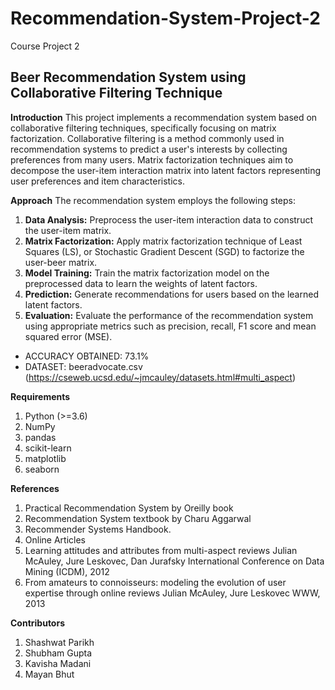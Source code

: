 # Recommendation-System-Project-2
Course Project 2

## Beer Recommendation System using Collaborative Filtering Technique
**Introduction**
This project implements a recommendation system based on collaborative filtering techniques, specifically focusing on matrix factorization. Collaborative filtering is a method commonly used in recommendation systems to predict a user's interests by collecting preferences from many users. Matrix factorization techniques aim to decompose the user-item interaction matrix into latent factors representing user preferences and item characteristics.

**Approach**
The recommendation system employs the following steps:

1. **Data Analysis:** Preprocess the user-item interaction data to construct the user-item matrix.
2. **Matrix Factorization:** Apply matrix factorization technique of Least Squares (LS), or Stochastic Gradient Descent (SGD) to factorize the user-beer matrix.
3. **Model Training:** Train the matrix factorization model on the preprocessed data to learn the weights of latent factors.
4. **Prediction:** Generate recommendations for users based on the learned latent factors.
5. **Evaluation:** Evaluate the performance of the recommendation system using appropriate metrics such as precision, recall, F1 score and mean squared error (MSE).

- ACCURACY OBTAINED: 73.1%
- DATASET: beeradvocate.csv (https://cseweb.ucsd.edu/~jmcauley/datasets.html#multi_aspect)

**Requirements**
1. Python (>=3.6)
2. NumPy
3. pandas
4. scikit-learn
5. matplotlib
6. seaborn

**References**
1. Practical Recommendation System by Oreilly book
2. Recommendation System textbook by Charu Aggarwal
3. Recommender Systems Handbook.
4. Online Articles 
5. Learning attitudes and attributes from multi-aspect reviews
Julian McAuley, Jure Leskovec, Dan Jurafsky
International Conference on Data Mining (ICDM), 2012
6. From amateurs to connoisseurs: modeling the evolution of user expertise through online reviews
Julian McAuley, Jure Leskovec
WWW, 2013

**Contributors**
1. Shashwat Parikh
2. Shubham Gupta
3. Kavisha Madani
4. Mayan Bhut
